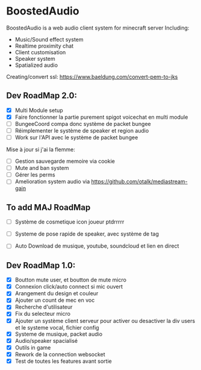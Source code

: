 # BoostedAudio

BoostedAudio is a web audio client system for minecraft server
Including:
- Music/Sound effect system
- Realtime proximity chat
- Client customisation
- Speaker system
- Spatialized audio


Creating/convert ssl:
https://www.baeldung.com/convert-pem-to-jks


Dev RoadMap 2.0:
----
- [x] Multi Module setup
- [x] Faire fonctionner la partie purement spigot voicechat en multi module
- [ ] BungeeCoord compa donc système de packet bungee
- [ ] Réimplementer le système de speaker et region audio
- [ ] Work sur l'API avec le système de packet bungee

Mise à jour si j'ai la flemme:
- [ ] Gestion sauvegarde memoire via cookie
- [ ] Mute and ban system
- [ ] Gérer les perms
- [ ] Amelioration system audio via https://github.com/otalk/mediastream-gain

To add MAJ RoadMap
---
- [ ] Système de cosmetique icon joueur ptdrrrrr
- [ ] Systeme de pose rapide de speaker, avec système de tag
- [ ] Auto Download de musique, youtube, soundcloud et lien en direct


Dev RoadMap 1.0:
----
- [x] Boutton mute user, et boutton de mute micro
- [X] Connexion click/auto connect si mic ouvert
- [x] Arangement du design et couleur
- [x] Ajouter un count de mec en voc
- [x] Recherche d'utilisateur
- [x] Fix du selecteur micro
- [x] Ajouter un système client serveur pour activer ou desactiver la div users
  et le systeme vocal, fichier config
- [x] Systeme de musique, packet audio
- [x] Audio/speaker spacialisé
- [x] Outils in game
- [x] Rework de la connection websocket
- [x] Test de toutes les features avant sortie